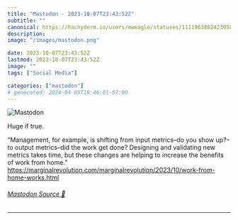 ```yaml
---
title: "Mastodon - 2023-10-07T23:43:52Z"
subtitle: ""
canonical: https://hachyderm.io/users/mweagle/statuses/111196388242305832
description:
image: "/images/mastodon.png"

date: 2023-10-07T23:43:52Z
lastmod: 2023-10-07T23:43:52Z
image: ""
tags: ["Social Media"]

categories: ["mastodon"]
# generated: 2024-04-05T16:46:01-07:00
---
```

![Mastodon](/images/mastodon.png)

<p>Huge if true. </p><p>“Management, for example, is shifting from input metrics–do you show up?–to output metrics–did the work get done? Designing and validating new metrics takes time, but these changes are helping to increase the benefits of work from home.”<br /><a href="https://marginalrevolution.com/marginalrevolution/2023/10/work-from-home-works.html" target="_blank" rel="nofollow noopener noreferrer" translate="no"><span class="invisible">https://</span><span class="ellipsis">marginalrevolution.com/margina</span><span class="invisible">lrevolution/2023/10/work-from-home-works.html</span></a></p>


###### [Mastodon Source 🐘](https://hachyderm.io/@mweagle/111196388242305832)

___
